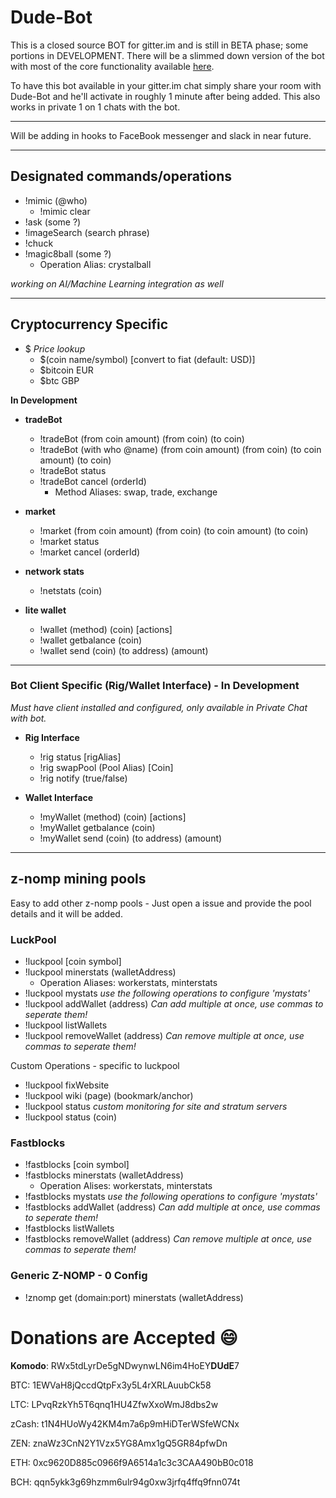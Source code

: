 # Dude-Bot

This is a closed source BOT for gitter.im and is still in BETA phase; some portions in DEVELOPMENT. There will be a slimmed down version of the bot with most of the core functionality available [here](https://github.com/Dude-WTF/simple-gitter.im-bot).

To have this bot available in your gitter.im chat simply share your room with Dude-Bot and he'll activate in roughly 1 minute after being added. This also works in private 1 on 1 chats with the bot.

---

Will be adding in hooks to FaceBook messenger and slack in near future.

---

## Designated commands/operations

* !mimic (@who)
  * !mimic clear
* !ask (some ?)
* !imageSearch (search phrase)
* !chuck
* !magic8ball (some ?)
  * Operation Alias: crystalball

*working on AI/Machine Learning integration as well*

---

## Cryptocurrency Specific

* $ *Price lookup*
  * $(coin name/symbol) [convert to fiat (default: USD)]
  * $bitcoin EUR
  * $btc GBP
  
**In Development**

* **tradeBot**
  * !tradeBot (from coin amount) (from coin) (to coin)
  * !tradeBot (with who @name) (from coin amount) (from coin) (to coin amount) (to coin)
  * !tradeBot status
  * !tradeBot cancel (orderId)
    * Method Aliases: swap, trade, exchange

* **market**
  * !market (from coin amount) (from coin) (to coin amount) (to coin)
  * !market status 
  * !market cancel (orderId)

* **network stats**
  * !netstats (coin)

* **lite wallet**
  * !wallet (method) (coin) [actions]
  * !wallet getbalance (coin)
  * !wallet send (coin) (to address) (amount)
  
---

### Bot Client Specific (Rig/Wallet Interface) - In Development
*Must have client installed and configured, only available in Private Chat with bot.*

* **Rig Interface**
  * !rig status [rigAlias]
  * !rig swapPool (Pool Alias) [Coin]
  * !rig notify (true/false)

* **Wallet Interface**
  * !myWallet (method) (coin) [actions]
  * !myWallet getbalance (coin)
  * !myWallet send (coin) (to address) (amount)

---

## z-nomp mining pools

Easy to add other z-nomp pools - Just open a issue and provide the pool details and it will be added.

### LuckPool
* !luckpool [coin symbol]
* !luckpool minerstats (walletAddress)
  * Operation Aliases: workerstats, minterstats
* !luckpool mystats *use the following operations to configure 'mystats'*
* !luckpool addWallet (address) *Can add multiple at once, use commas to seperate them!*
* !luckpool listWallets 
* !luckpool removeWallet (address) *Can remove multiple at once, use commas to seperate them!*

Custom Operations - specific to luckpool
* !luckpool fixWebsite
* !luckpool wiki (page) (bookmark/anchor) 
* !luckpool status *custom monitoring for site and stratum servers*
* !luckpool status (coin)

### Fastblocks
* !fastblocks [coin symbol]
* !fastblocks minerstats (walletAddress)
  * Operation Alises: workerstats, minterstats
* !fastblocks mystats *use the following operations to configure 'mystats'*
* !fastblocks addWallet (address) *Can add multiple at once, use commas to seperate them!*
* !fastblocks listWallets 
* !fastblocks removeWallet (address) *Can remove multiple at once, use commas to seperate them!*

### Generic Z-NOMP - 0 Config
* !znomp get (domain:port) minerstats (walletAddress)




# Donations are Accepted :smile:

**Komodo**: RWx5tdLyrDe5gNDwynwLN6im4HoEY**DUdE**7

BTC: 1EWVaH8jQccdQtpFx3y5L4rXRLAuubCk58

LTC: LPvqRzkYh5T6qnq1HU4ZfwXxoWmJ8dbs2w

zCash: t1N4HUoWy42KM4m7a6p9mHiDTerWSfeWCNx

ZEN: znaWz3CnN2Y1Vzx5YG8Amx1gQ5GR84pfwDn

ETH: 0xc9620D885c0966f9A6514a1c3c3CAA490bB0c018

BCH: qqn5ykk3g69hzmm6ulr94g0xw3jrfq4ffq9fnn074t
